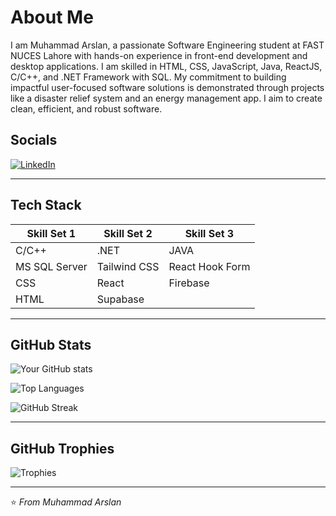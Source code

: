 # About Me

I am Muhammad Arslan, a passionate Software Engineering student at FAST NUCES Lahore with hands-on experience in front-end development and desktop applications. I am skilled in HTML, CSS, JavaScript, Java, ReactJS, C/C++, and .NET Framework with SQL. My commitment to building impactful user-focused software solutions is demonstrated through projects like a disaster relief system and an energy management app. I aim to create clean, efficient, and robust software.

## Socials

[![LinkedIn](https://img.shields.io/badge/LinkedIn-Muhammad%20Arslan-blue?style=flat&logo=linkedin)](your-linkedin-url)

---

## Tech Stack

| Skill Set 1        | Skill Set 2           | Skill Set 3            |
|--------------------|-----------------------|------------------------|
| C/C++              | .NET                  | JAVA                   |
| MS SQL Server      | Tailwind CSS          | React Hook Form        |
| CSS                | React                 | Firebase
| HTML               | Supabase                                          


---

## GitHub Stats

![Your GitHub stats](https://github-readme-stats.vercel.app/api?username=muhammadarslan009&show_icons=true&theme=radical)

![Top Languages](https://github-readme-stats.vercel.app/api/top-langs/?username=muhammadarslan009&layout=compact&theme=radical)

![GitHub Streak](https://streak-stats.demolab.com/?user=muhammadarslan009&theme=radical)

---

## GitHub Trophies

![Trophies](https://github-profile-trophy.vercel.app/?username=muhammadarslan009&theme=onedark)

---

⭐ *From Muhammad Arslan*
